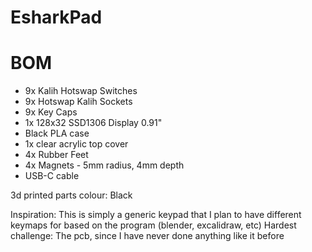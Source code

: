 # EsharkPad

# BOM
- 9x Kalih Hotswap Switches
- 9x Hotswap Kalih Sockets 
- 9x Key Caps
- 1x 128x32 SSD1306 Display 0.91"
- Black PLA case
- 1x clear acrylic top cover
- 4x Rubber Feet
- 4x Magnets - 5mm radius, 4mm depth
- USB-C cable

3d printed parts colour: Black

Inspiration: This is simply a generic keypad that I plan to have different keymaps for based on the program (blender, excalidraw, etc)
Hardest challenge: The pcb, since I have never done anything like it before